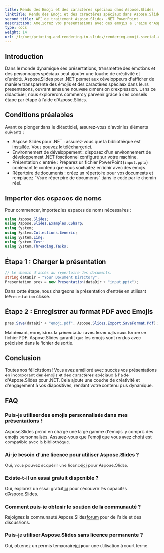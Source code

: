 ```yaml
---
title: Rendu des Emoji et des caractères spéciaux dans Aspose.Slides
linktitle: Rendu des Emoji et des caractères spéciaux dans Aspose.Slides
second_title: API de traitement Aspose.Slides .NET PowerPoint
description: Améliorez vos présentations avec des emojis à l'aide d'Aspose.Slides pour .NET. Suivez notre guide étape par étape pour ajouter une touche créative sans effort.
type: docs
weight: 14
url: /fr/net/printing-and-rendering-in-slides/rendering-emoji-special-characters/
---
```

## Introduction
Dans le monde dynamique des présentations, transmettre des émotions et des personnages spéciaux peut ajouter une touche de créativité et d’unicité. Aspose.Slides pour .NET permet aux développeurs d'afficher de manière transparente des émojis et des caractères spéciaux dans leurs présentations, ouvrant ainsi une nouvelle dimension d'expression. Dans ce didacticiel, nous explorerons comment y parvenir grâce à des conseils étape par étape à l'aide d'Aspose.Slides.
## Conditions préalables
Avant de plonger dans le didacticiel, assurez-vous d'avoir les éléments suivants :
-  Aspose.Slides pour .NET : assurez-vous que la bibliothèque est installée. Vous pouvez le télécharger[ici](https://releases.aspose.com/slides/net/).
- Environnement de développement : disposez d'un environnement de développement .NET fonctionnel configuré sur votre machine.
- Présentation d'entrée : Préparez un fichier PowerPoint (`input.pptx`) contenant le contenu que vous souhaitez enrichir avec des emojis.
- Répertoire de documents : créez un répertoire pour vos documents et remplacez "Votre répertoire de documents" dans le code par le chemin réel.
## Importer des espaces de noms
Pour commencer, importez les espaces de noms nécessaires :
```csharp
using Aspose.Slides;
using Aspose.Slides.Examples.CSharp;
using System;
using System.Collections.Generic;
using System.Linq;
using System.Text;
using System.Threading.Tasks;
```
## Étape 1 : Charger la présentation
```csharp
// Le chemin d'accès au répertoire des documents.
string dataDir = "Your Document Directory";
Presentation pres = new Presentation(dataDir + "input.pptx");
```
 Dans cette étape, nous chargeons la présentation d'entrée en utilisant le`Presentation` classe.
## Étape 2 : Enregistrer au format PDF avec Emojis
```csharp
pres.Save(dataDir + "emoji.pdf", Aspose.Slides.Export.SaveFormat.Pdf);
```
Maintenant, enregistrez la présentation avec les emojis sous forme de fichier PDF. Aspose.Slides garantit que les emojis sont rendus avec précision dans le fichier de sortie.
## Conclusion
Toutes nos félicitations! Vous avez amélioré avec succès vos présentations en incorporant des émojis et des caractères spéciaux à l'aide d'Aspose.Slides pour .NET. Cela ajoute une couche de créativité et d'engagement à vos diapositives, rendant votre contenu plus dynamique.
## FAQ
### Puis-je utiliser des emojis personnalisés dans mes présentations ?
Aspose.Slides prend en charge une large gamme d'emojis, y compris des emojis personnalisés. Assurez-vous que l'emoji que vous avez choisi est compatible avec la bibliothèque.
### Ai-je besoin d’une licence pour utiliser Aspose.Slides ?
 Oui, vous pouvez acquérir une licence[ici](https://purchase.aspose.com/buy) pour Aspose.Slides.
### Existe-t-il un essai gratuit disponible ?
 Oui, explorez un essai gratuit[ici](https://releases.aspose.com/) pour découvrir les capacités d’Aspose.Slides.
### Comment puis-je obtenir le soutien de la communauté ?
 Rejoignez la communauté Aspose.Slides[forum](https://forum.aspose.com/c/slides/11) pour de l'aide et des discussions.
### Puis-je utiliser Aspose.Slides sans licence permanente ?
 Oui, obtenez un permis temporaire[ici](https://purchase.aspose.com/temporary-license/) pour une utilisation à court terme.